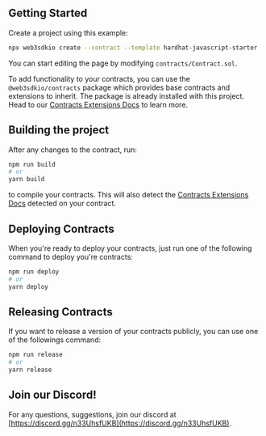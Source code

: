 ## Getting Started

Create a project using this example:

```bash
npx web3sdkio create --contract --template hardhat-javascript-starter
```

You can start editing the page by modifying `contracts/Contract.sol`.

To add functionality to your contracts, you can use the `@web3sdkio/contracts` package which provides base contracts and extensions to inherit. The package is already installed with this project. Head to our [Contracts Extensions Docs](https://docs.web3sdk.io/web3sdkio-deploy/contract-extensions) to learn more.

## Building the project

After any changes to the contract, run:

```bash
npm run build
# or
yarn build
```

to compile your contracts. This will also detect the [Contracts Extensions Docs](https://docs.web3sdk.io/web3sdkio-deploy/contract-extensions) detected on your contract.

## Deploying Contracts

When you're ready to deploy your contracts, just run one of the following command to deploy you're contracts:

```bash
npm run deploy
# or
yarn deploy
```

## Releasing Contracts

If you want to release a version of your contracts publicly, you can use one of the followings command:

```bash
npm run release
# or
yarn release
```

## Join our Discord!

For any questions, suggestions, join our discord at [https://discord.gg/n33UhsfUKB](https://discord.gg/n33UhsfUKB).
